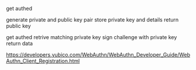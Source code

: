 
get authed 

generate private and public key pair
store private key and details
return public key 

get authed
retrive matching private key
sign challenge with private key
return data

https://developers.yubico.com/WebAuthn/WebAuthn_Developer_Guide/WebAuthn_Client_Registration.html